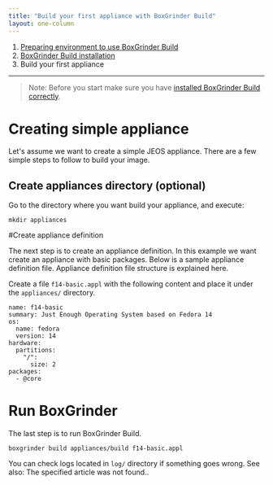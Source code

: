 ```yaml
---
title: "Build your first appliance with BoxGrinder Build"
layout: one-column
---
```


1. [Preparing environment to use BoxGrinder Build][prepare]
2. [BoxGrinder Build installation][install]
3. Build your first appliance

***

> Note: Before you start make sure you have [installed BoxGrinder Build correctly][install].

# Creating simple appliance

Let's assume we want to create a simple JEOS appliance. There are a few simple steps to follow to build your image.

## Create appliances directory (optional)

Go to the directory where you want build your appliance, and execute:

    mkdir appliances

#Create appliance definition

The next step is to create an appliance definition. In this example we want create an appliance with basic packages. Below is a sample appliance definition file. Appliance definition file structure is explained here.

Create a file `f14-basic.appl` with the following content and place it under the `appliances/` directory.

    name: f14-basic
    summary: Just Enough Operating System based on Fedora 14
    os:
      name: fedora
      version: 14
    hardware:
      partitions:
        "/":
          size: 2
    packages:
      - @core

# Run BoxGrinder

The last step is to run BoxGrinder Build.

    boxgrinder build appliances/build f14-basic.appl

You can check logs located in `log/` directory if something goes wrong. See also: The specified article was not found..

[prepare]: /tutorials/boxgrinder-build-quick-start/preparing-environment
[install]: /tutorials/boxgrinder-build-quick-start/installation
[build]: /tutorials/boxgrinder-build-quick-start/build-your-first-appliance